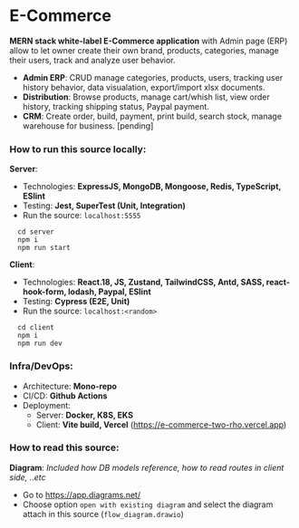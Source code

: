 # E-Commerce
**MERN stack white-label E-Commerce application** with Admin page (ERP) allow to let owner create their own brand, products, categories, manage their users, track and analyze user behavior.

- **Admin ERP**: CRUD manage categories, products, users, tracking user history behavior, data visualation, export/import xlsx documents.
- **Distribution**: Browse products, manage cart/whish list, view order history, tracking shipping status, Paypal payment.
- **CRM**: Create order, build, payment, print build, search stock, manage warehouse for business. [pending]

### How to run this source locally:

**Server**: 
 - Technologies: **ExpressJS, MongoDB, Mongoose, Redis, TypeScript, ESlint**
 - Testing: **Jest, SuperTest (Unit, Integration)**
 - Run the source: `localhost:5555` 
```
  cd server
  npm i
  npm run start
```

**Client**:
 - Technologies: **React.18, JS, Zustand, TailwindCSS, Antd, SASS, react-hook-form, lodash, Paypal, ESlint**
 - Testing: **Cypress (E2E, Unit)**
 - Run the source: `localhost:<random>` 
```
  cd client
  npm i
  npm run dev
```

### Infra/DevOps:
 - Architecture: **Mono-repo**
 - CI/CD: **Github Actions**
 - Deployment:
   + Server: **Docker, K8S, EKS**
   + Client: **Vite build, Vercel** (https://e-commerce-two-rho.vercel.app) 

### How to read this source:
**Diagram**: _Included how DB models reference, how to read routes in client side, ..etc_
 - Go to https://app.diagrams.net/
 - Choose option `open with existing diagram` and select the diagram attach in this source (`flow_diagram.drawio`)
